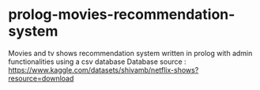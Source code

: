 # prolog-movies-recommendation-system
Movies and tv shows recommendation system written in prolog with admin functionalities using a csv database
Database source : https://www.kaggle.com/datasets/shivamb/netflix-shows?resource=download
